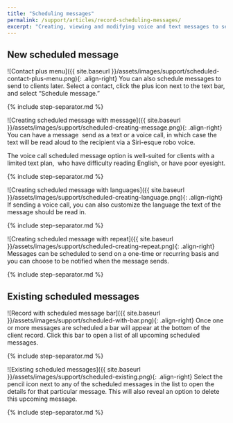 ```yaml
---
title: "Scheduling messages"
permalink: /support/articles/record-scheduling-messages/
excerpt: "Creating, viewing and modifying voice and text messages to send in the future"
---
```


## New scheduled message

![Contact plus menu]({{ site.baseurl }}/assets/images/support/scheduled-contact-plus-menu.png){: .align-right} You can also schedule messages to send to clients later. Select a contact, click the plus icon next to the text bar, and select “Schedule message.”

{% include step-separator.md %}

![Creating scheduled message with message]({{ site.baseurl }}/assets/images/support/scheduled-creating-message.png){: .align-right} You can have a message  send as a text or a voice call, in which case the text will be read aloud to the recipient via a Siri-esque robo voice.

The voice call scheduled message option is well-suited for clients with a limited text plan,  who have difficulty reading English, or have poor eyesight.

{% include step-separator.md %}

![Creating scheduled message with languages]({{ site.baseurl }}/assets/images/support/scheduled-creating-language.png){: .align-right} If sending a voice call, you can also customize the language the text of the message should be read in.

{% include step-separator.md %}

![Creating scheduled message with repeat]({{ site.baseurl }}/assets/images/support/scheduled-creating-repeat.png){: .align-right} Messages can be scheduled to send on a one-time or recurring basis and you can choose to be notified when the message sends.  

{% include step-separator.md %}

## Existing scheduled messages

![Record with scheduled message bar]({{ site.baseurl }}/assets/images/support/scheduled-with-bar.png){: .align-right} Once one or more messages are scheduled a bar will appear at the bottom of the client record. Click this bar to open a list of all upcoming scheduled messages.

{% include step-separator.md %}

![Existing scheduled messages]({{ site.baseurl }}/assets/images/support/scheduled-existing.png){: .align-right} Select the pencil icon next to any of the scheduled messages in the list to open the details for that particular message. This will also reveal an option to delete this upcoming message.

{% include step-separator.md %}
